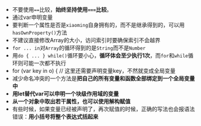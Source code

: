 * 不要使用`==`比较，**始终坚持使用`===`比较**。
* 通过var申明变量
* 要判断一个属性是否是`xiaoming`自身拥有的，而不是继承得到的，可以用`hasOwnProperty()`方法
* 不建议直接修改Array的大小，访问索引时要确保索引不会越界
* `for ... in`对`Array`的循环得到的是`String`而不是`Number`
* 用`do { ... } while()`循环要小心，**循环体会至少执行1次**，而`for`和`while`循环则可能一次都不执行
* for (var key in o) {  // 这里还需要声明变量key，不然就变成全局变量
* 减少命名冲突的一个方法是**把自己的所有变量和函数全部绑定到一个全局变量中**
* **用let替代var可以申明一个块级作用域的变量**
* **从一个对象中取出若干属性，也可以使用解构赋值**
* 有些时候，如果变量已经被声明了，再次赋值的时候，正确的写法也会报语法错误：**用小括号将整个表达式括起来**